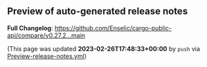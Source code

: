 ## Preview of auto-generated release notes
<!-- Release notes generated using configuration in .github/release.yml at main -->



**Full Changelog**: https://github.com/Enselic/cargo-public-api/compare/v0.27.2...main


(This page was updated **2023-02-26T17:48:33+00:00** by `push` via [Preview-release-notes.yml](https://github.com/Enselic/cargo-public-api/actions/runs/4276203914))
